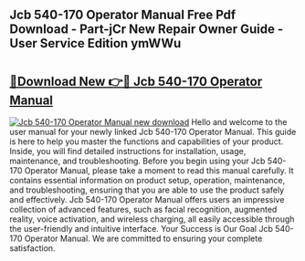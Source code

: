## Jcb 540-170 Operator Manual Free Pdf Download - Part-jCr New Repair Owner Guide - User Service Edition ymWWu

# <h2><a href="http://cf16247.oget.top/?id=Jcb+540-170+Operator+Manual">🔗Download New 👉🔴 Jcb 540-170 Operator Manual</a></h2>

[![Jcb 540-170 Operator Manual new download](https://i.imgur.com/5g1atiW.png)](http://cf16247.oget.top/?id=Jcb+540-170+Operator+Manual)
Hello and welcome to the user manual for your newly linked Jcb 540-170 Operator Manual. This guide is here to help you master the functions and capabilities of your product. Inside, you will find detailed instructions for installation, usage, maintenance, and troubleshooting. Before you begin using your Jcb 540-170 Operator Manual, please take a moment to read this manual carefully. It contains essential information on product setup, operation, maintenance, and troubleshooting, ensuring that you are able to use the product safely and effectively. Jcb 540-170 Operator Manual offers users an impressive collection of advanced features, such as facial recognition, augmented reality, voice activation, and wireless charging, all easily accessible through the user-friendly and intuitive interface. Your Success is Our Goal Jcb 540-170 Operator Manual. We are committed to ensuring your complete satisfaction.
